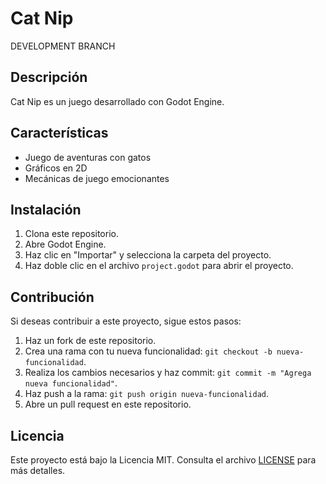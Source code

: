 # Cat Nip
DEVELOPMENT BRANCH
## Descripción
Cat Nip es un juego desarrollado con Godot Engine.

## Características
- Juego de aventuras con gatos
- Gráficos en 2D
- Mecánicas de juego emocionantes

## Instalación
1. Clona este repositorio.
2. Abre Godot Engine.
3. Haz clic en "Importar" y selecciona la carpeta del proyecto.
4. Haz doble clic en el archivo `project.godot` para abrir el proyecto.

## Contribución
Si deseas contribuir a este proyecto, sigue estos pasos:
1. Haz un fork de este repositorio.
2. Crea una rama con tu nueva funcionalidad: `git checkout -b nueva-funcionalidad`.
3. Realiza los cambios necesarios y haz commit: `git commit -m "Agrega nueva funcionalidad"`.
4. Haz push a la rama: `git push origin nueva-funcionalidad`.
5. Abre un pull request en este repositorio.

## Licencia
Este proyecto está bajo la Licencia MIT. Consulta el archivo [LICENSE](./LICENSE) para más detalles.
